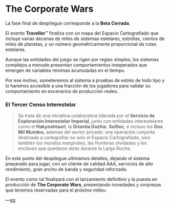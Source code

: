 # The Corporate Wars

La fase final de despliegue corresponde a la **Beta Cerrada**.

El evento **Traveller**™ finaliza con un mapa del Espacio Cartografiado que incluye varias decenas de miles de sistemas estelares, estrellas, cientos de miles de planetas, y un número geométricamente proporcional de rutas estelares.

Aunque las entidades del juego se rigen por reglas simples, los sistemas complejos a menudo presentan comportamientos inesperados que emergen de variables mínimas acumuladas en el tiempo.

Por ese motivo, someteremos al sistema a pruebas de estrés de todo tipo y lo haremos accesible a una fracción de los jugadores para validar su comportamiento en escenarios de producción reales.

### El Tercer Censo Interestelar

> Se trata de una iniciativa colaborativa liderada por el **Servicio de Exploración Interestelar Imperial**, junto con entidades interestelares como el **Hakyeahtaorl**, la **Driantia Dazhia**, **SolSec**, e incluso los **Dos Mil Mundos**, además del sector privado: una operación conjunta destinada a cartografiar no solo el Espacio Cartografiado, sino también los mundos marginales, las fronteras olvidadas y los enclaves que quedaron atrás durante la Larga Noche.

En este punto del despliegue ultimamos detalles, dejando el sistema preparado para jugar, con un cliente de calidad AAA, servicios de alto rendimiento, gran ancho de banda y seguridad reforzada.

El evento como tal finalizará con el lanzamiento definitivo y la puesta en producción de **The Corporate Wars**, presentando novedades y sorpresas que tenemos reservadas para el _próximo milieu_.

—gg
